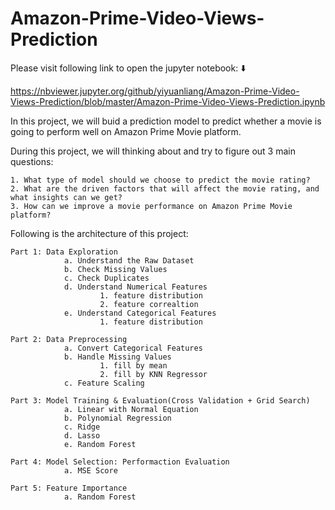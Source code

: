 # Amazon-Prime-Video-Views-Prediction 

Please visit following link to open the jupyter notebook: ⬇️

https://nbviewer.jupyter.org/github/yiyuanliang/Amazon-Prime-Video-Views-Prediction/blob/master/Amazon-Prime-Video-Views-Prediction.ipynb


In this project, we will buid a prediction model to predict whether a movie is going to perform well on Amazon Prime Movie platform. 

During this project, we will thinking about and try to figure out 3 main questions: 
          
 
    1. What type of model should we choose to predict the movie rating? 
    2. What are the driven factors that will affect the movie rating, and what insights can we get? 
    3. How can we improve a movie performance on Amazon Prime Movie platform? 

Following is the architecture of this project: 

    Part 1: Data Exploration 
                a. Understand the Raw Dataset
                b. Check Missing Values
                c. Check Duplicates
                d. Understand Numerical Features 
                        1. feature distribution
                        2. feature correaltion
                e. Understand Categorical Features
                        1. feature distribution
    
    Part 2: Data Preprocessing
                a. Convert Categorical Features
                b. Handle Missing Values 
                        1. fill by mean
                        2. fill by KNN Regressor
                c. Feature Scaling
    
    Part 3: Model Training & Evaluation(Cross Validation + Grid Search)
                a. Linear with Normal Equation
                b. Polynomial Regression
                c. Ridge
                d. Lasso
                e. Random Forest
    
    Part 4: Model Selection: Performaction Evaluation
                a. MSE Score
    
    Part 5: Feature Importance
                a. Random Forest


